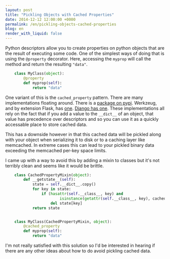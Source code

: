 ```yaml
---
layout: post
title: "Pickling Objects with Cached Properties"
date: 2014-12-12 12:00:00 +0000
permalink: /en/pickling-objects-cached-properties
blog: en
render_with_liquid: false
---
```


Python descriptors allow you to create properties on python objects
that are the result of executing some code. One of the simplest ways of doing
that is using the ``@property`` decorator. Here, accessing the `myprop` will
call the method and return the resulting `"data"`.

```python
    class MyClass(object):
        @property
        def myprop(self):
            return "data"
```

One variant of this is the `cached_property` pattern. There are many
implementations floating around. There is a
[package on pypi](https://pypi.python.org/pypi/cached-property/).
Werkzeug, and by extension Flask, has
[one](http://werkzeug.pocoo.org/docs/0.9/utils/#werkzeug.utils.cached_property).
[Django has one](https://docs.djangoproject.com/en/1.7/ref/utils/#django.utils.functional.cached_property).
These implementations all rely on the fact that if you add a value to the
`__dict__` of an object, that value has precedence over descriptors and so you
can use it as a quickly accessable place to store cached data.

This has a downside however in that this cached data will be pickled
along with your object when serializing it to disk or to a caching layer
like memcached. In extreme cases this can lead to your pickled binary data
exceeding the memcached per-key space limits.

I came up with a way to avoid this by adding a mixin
to classes but it's not terribly clean and seems like it would be brittle.

```python
    class CachedPropertyMixin(object):
        def __getstate__(self):
            state = self.__dict__.copy()
            for key in state:
                if (hasattr(self.__class__, key) and
                        isinstance(getattr(self.__class__, key), cached_property)):
                    del state[key]
            return state


    class MyClass(CachedPropertyMixin, object):
        @cached_property
        def myprop(self):
            return "data"
```

I'm not really satisfied with this solution so I'd be interested in hearing if
there are any other ideas about how to do avoid pickling cached data.